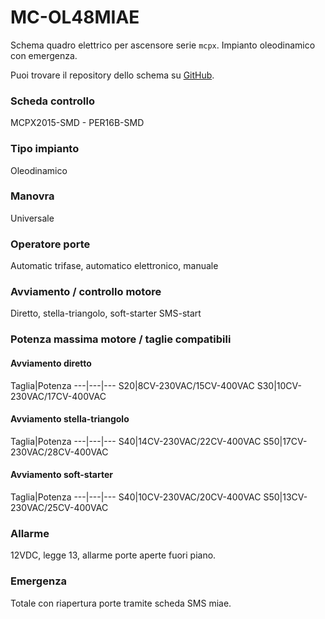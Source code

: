 # MC-OL48MIAE

Schema quadro elettrico per ascensore serie `mcpx`. Impianto oleodinamico con emergenza.

Puoi trovare il repository dello schema su
<a href="https://github.com/eca-automs/MC-OL48MIAE" target="_blank">GitHub</a>.

### Scheda controllo
MCPX2015-SMD - PER16B-SMD

### Tipo impianto
Oleodinamico

### Manovra
Universale

### Operatore porte
Automatic trifase, automatico elettronico, manuale

### Avviamento / controllo motore
Diretto, stella-triangolo, soft-starter SMS-start

### Potenza massima motore / taglie compatibili

#### Avviamento diretto
Taglia|Potenza
---|---|---
S20|8CV-230VAC/15CV-400VAC
S30|10CV-230VAC/17CV-400VAC

#### Avviamento stella-triangolo
Taglia|Potenza
---|---|---
S40|14CV-230VAC/22CV-400VAC
S50|17CV-230VAC/28CV-400VAC

#### Avviamento soft-starter
Taglia|Potenza
---|---|---
S40|10CV-230VAC/20CV-400VAC
S50|13CV-230VAC/25CV-400VAC

### Allarme
12VDC, legge 13, allarme porte aperte fuori piano.

### Emergenza
Totale con riapertura porte tramite scheda SMS miae.
